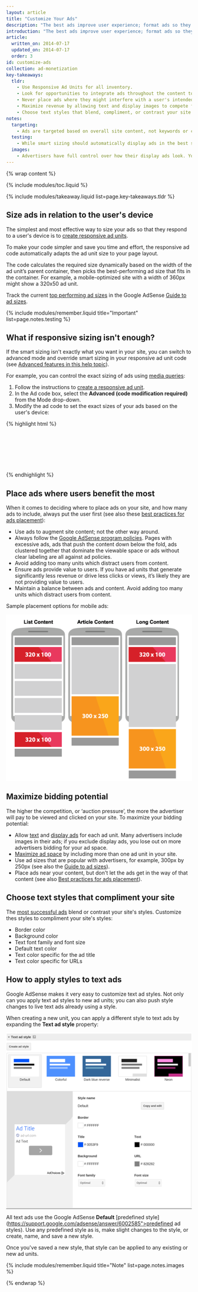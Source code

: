 ```yaml
---
layout: article
title: "Customize Your Ads"
description: "The best ads improve user experience; format ads so they don't look out of place on your site. While the actual ad content comes from advertisers, you have control over the content type, color, size, and placement of those ads."
introduction: "The best ads improve user experience; format ads so they don't look out of place on your site. While the actual ad content comes from advertisers, you have control over the content type, color, size, and placement of those ads."
article:
  written_on: 2014-07-17
  updated_on: 2014-07-17
  order: 3
id: customize-ads
collection: ad-monetization
key-takeaways:
  tldr: 
    - Use Responsive Ad Units for all inventory.
    - Look for opportunities to integrate ads throughout the content to avoid ad blindness.
    - Never place ads where they might interfere with a user's intended experience on your site; ensure ads above the fold don't push content below it.
    - Maximize revenue by allowing text and display images to compete for your ad space.
    - Choose text styles that blend, compliment, or contrast your site.
notes:
  targeting:
    - Ads are targeted based on overall site content, not keywords or categories. If you'd like to display ads related to specific topics, include complete sentences and paragraphs about these topics.
  testing:
    - While smart sizing should automatically display ads in the best size based on the user's device, you should always test your ads on different devices and screens to make sure that the responsive behavior is working correctly.
  images:
    - Advertisers have full control over how their display ads look. You can influence the types of display ads that appear on your site using ad placement and sizing, but you can't actually control the image content.
---
```


{% wrap content %}

<style type="text/css">
  img.center {
    display: block;
    margin-left: auto;
    margin-right: auto;
  }
</style>

{% include modules/toc.liquid %}

{% include modules/takeaway.liquid list=page.key-takeaways.tldr %}

## Size ads in relation to the user's device

The simplest and most effective way to size your ads so that they respond
to a user's device is to
[create responsive ad units]({{site.baseurl}}/monetization/ad-monetization/include-ads.html#create-ad-units).

To make your code simpler and save you time and effort,
the responsive ad code automatically adapts the ad unit size to your page layout.

The code calculates the required size dynamically based on the width of the ad unit’s parent container,
then picks the best-performing ad size that fits in the container.
For example, a mobile-optimized site with a width of 360px might show a 320x50 ad unit.

Track the current
[top performing ad sizes](https://support.google.com/adsense/answer/6002621?hl=en&ref_topic=1307421#top)
in the Google AdSense
[Guide to ad sizes](https://support.google.com/adsense/answer/6002621?hl=en&ref_topic=1307421#top).

{% include modules/remember.liquid title="Important" list=page.notes.testing %}

## What if responsive sizing isn't enough?

If the smart sizing isn't exactly what you want in your site,
you can switch to advanced mode and override smart sizing
in your responsive ad unit code
(see [Advanced features in this help topic](https://support.google.com/adsense/answer/3543893?hl=en&ref_topic=3641113)).

For example,
you can control the exact sizing of ads using
[media queries]({{site.baseurl}}/layouts/rwd-fundamentals/use-media-queries.html):

1. Follow the instructions to [create a responsive ad unit]({{site.baseurl}}/monetization/ad-monetization/include-ads.html#create-ad-units).
2. In the Ad code box,
select the <strong>Advanced (code modification required)</strong>
from the Mode drop-down.
3. Modify the ad code to set the exact sizes of your ads based on the user's device:

{% highlight html %}
<style type="text/css">
.adslot_1 { width: 320px; height: 50px; }
@media (min-width:500px) { .adslot_1 { width: 468px; height: 60px; } }
@media (min-width:800px) { .adslot_1 { width: 728px; height: 90px; } }
</style>
<ins class="adsbygoogle adslot_1"
    style="display:inline-block;"
    data-ad-client="ca-pub-1234"
    data-ad-slot="5678"></ins>
<script async src="//pagead2.googlesyndication.com/pagead/js/adsbygoogle.js"></script>
<script>(adsbygoogle = window.adsbygoogle || []).push({});</script>
{% endhighlight %}

## Place ads where users benefit the most

When it comes to deciding where to place ads on your site,
and how many ads to include, always put the user first
(see also these
[best practices for ads placement](https://support.google.com/adsense/answer/1282097?ref_topic=3001646&rd=1)):

* Use ads to augment site content; not the other way around.
* Always follow the [Google AdSense program policies](https://support.google.com/adsense/answer/48182?hl=en()). Pages with excessive ads, ads that push the content down below the fold, ads clustered together that dominate the viewable space or ads without clear labeling are all against ad policies.
* Avoid adding too many units which distract users from content.
* Ensure ads provide value to users. If you have ad units that generate significantly less revenue or drive less clicks or views, it’s likely they are not providing value to users.
* Maintain a balance between ads and content. Avoid adding too many units which distract users from content.

Sample placement options for mobile ads:

<img src="images/mobile_ads_placement.png" class="center" alt="Sample mobile image ad">

## Maximize bidding potential

The higher the competition, or ‘auction pressure’,
the more the advertiser will pay to be viewed and clicked on your site.
To maximize your bidding potential:

* Allow [text](https://support.google.com/adsense/answer/185665?hl=en&ref_topic=29561)
and [display ads](https://support.google.com/adsense/answer/185666?hl=en&ref_topic=29561)
for each ad unit. Many advertisers include images in their ads;
if you exclude display ads, you lose out on more advertisers bidding for your ad space.
* [Maximize ad space](https://support.google.com/adsense/answer/17958?hl=en&ref_topic=3001714)
by including more than one ad unit in your site.
* Use ad sizes that are popular with advertisers, for example, 300px by 250px
(see also the [Guide to ad sizes](https://support.google.com/adsense/answer/6002621?hl=en&rd=1)).
* Place ads near your content, but don't let the ads get in the way of that content (see also
[Best practices for ads placement](https://support.google.com/adsense/answer/1282097?hl=en&ref_topic=3001646)). 

## Choose text styles that compliment your site

The [most successful ads](https://support.google.com/adsense/answer/17957)
blend or contrast your site's styles. 
Customize thes styles to compliment your site's styles:

* Border color
* Background color
* Text font family and font size
* Default text color
* Text color specific for the ad title
* Text color specific for URLs

## How to apply styles to text ads

Google AdSense makes it very easy to customize text ad styles.
Not only can you apply text ad styles to new ad units;
you can also push style changes to live text ads already using a style.

When creating a new unit,
you can apply a different style to text ads
by expanding the <strong>Text ad style</strong> property:

<img src="images/customize.png" class="center" alt="Text ad styles">

All text ads use the Google AdSense <strong>Default</strong>
[predefined style](https://support.google.com/adsense/answer/6002585">predefined ad styles<a/>).
Use any predefined style as is, make slight changes to the style,
or create, name, and save a new style.

Once you've saved a new style,
that style can be applied to any existing or new ad units.

{% include modules/remember.liquid title="Note" list=page.notes.images %}

{% endwrap %}
